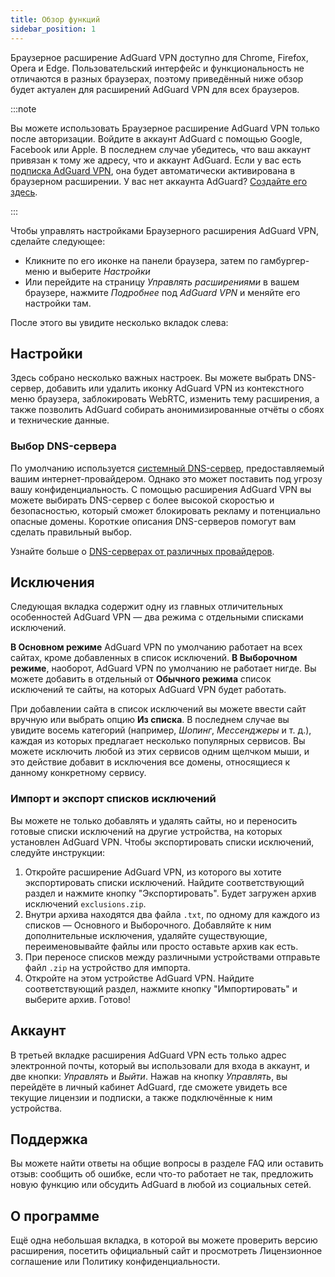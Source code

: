 ```yaml
---
title: Обзор функций
sidebar_position: 1
---
```


Браузерное расширение AdGuard VPN доступно для Chrome, Firefox, Opera и Edge. Пользовательский интерфейс и функциональность не отличаются в разных браузерах, поэтому приведённый ниже обзор будет актуален для расширений AdGuard VPN для всех браузеров.

:::note

Вы можете использовать Браузерное расширение AdGuard VPN только после авторизации. Войдите в аккаунт AdGuard с помощью Google, Facebook или Apple. В последнем случае убедитесь, что ваш аккаунт привязан к тому же адресу, что и аккаунт AdGuard. Если у вас есть [подписка AdGuard VPN](/general/subscription), она будет автоматически активирована в браузерном расширении. У вас нет аккаунта AdGuard? [Создайте его здесь](https://auth.adguard.com/registration.html).

:::

Чтобы управлять настройками Браузерного расширения AdGuard VPN, сделайте следующее:

- Кликните по его иконке на панели браузера, затем по гамбургер-меню и выберите *Настройки*
- Или перейдите на страницу *Управлять расширениями* в вашем браузере, нажмите *Подробнее* под *AdGuard VPN* и меняйте его настройки там.

После этого вы увидите несколько вкладок слева:

## Настройки

Здесь собрано несколько важных настроек. Вы можете выбрать DNS-сервер, добавить или удалить иконку AdGuard VPN из контекстного меню браузера, заблокировать WebRTC, изменить тему расширения, а также позволить AdGuard собирать анонимизированные отчёты о сбоях и технические данные.

### Выбор DNS-сервера

По умолчанию используется [системный DNS-сервер](https://adguard-dns.io/kb/general/dns-filtering/#what-is-dns), предоставляемый вашим интернет-провайдером. Однако это может поставить под угрозу вашу конфиденциальность. С помощью расширения AdGuard VPN вы можете выбирать DNS-сервер с более высокой скоростью и безопасностью, который сможет блокировать рекламу и потенциально опасные домены. Короткие описания DNS-серверов помогут вам сделать правильный выбор.

Узнайте больше о [DNS-серверах от различных провайдеров](https://adguard-dns.io/kb/general/dns-providers/).

## Исключения

Следующая вкладка содержит одну из главных отличительных особенностей AdGuard VPN — два режима с отдельными списками исключений.

**В Основном режиме** AdGuard VPN по умолчанию работает на всех сайтах, кроме добавленных в список исключений. **В Выборочном режиме**, наоборот, AdGuard VPN по умолчанию не работает нигде. Вы можете добавить в отдельный от **Обычного режима** список исключений те сайты, на которых AdGuard VPN будет работать.

При добавлении сайта в список исключений вы можете ввести сайт вручную или выбрать опцию **Из списка**. В последнем случае вы увидите восемь категорий (например, *Шопинг*, *Мессенджеры* и т. д.), каждая из которых предлагает несколько популярных сервисов. Вы можете исключить любой из этих сервисов одним щелчком мыши, и это действие добавит в исключения все домены, относящиеся к данному конкретному сервису.

### Импорт и экспорт списков исключений

Вы можете не только добавлять и удалять сайты, но и переносить готовые списки исключений на другие устройства, на которых установлен AdGuard VPN. Чтобы экспортировать списки исключений, следуйте инструкции:

1. Откройте расширение AdGuard VPN, из которого вы хотите экспортировать списки исключений. Найдите соответствующий раздел и нажмите кнопку "Экспортировать". Будет загружен архив исключений `exclusions.zip`.
1. Внутри архива находятся два файла `.txt`, по одному для каждого из списков — Основного и Выборочного. Добавляйте к ним дополнительные исключения, удаляйте существующие, переименовывайте файлы или просто оставьте архив как есть.
1. При переносе списков между различными устройствами отправьте файл `.zip` на устройство для импорта.
1. Откройте на этом устройстве AdGuard VPN. Найдите соответствующий раздел, нажмите кнопку "Импортировать" и выберите архив. Готово!

## Аккаунт

В третьей вкладке расширения AdGuard VPN есть только адрес электронной почты, который вы использовали для входа в аккаунт, и две кнопки: *Управлять* и *Выйти*. Нажав на кнопку *Управлять*, вы перейдёте в личный кабинет AdGuard, где сможете увидеть все текущие лицензии и подписки, а также подключённые к ним устройства.

## Поддержка

Вы можете найти ответы на общие вопросы в разделе FAQ или оставить отзыв: сообщить об ошибке, если что-то работает не так, предложить новую функцию или обсудить AdGuard в любой из социальных сетей.

## О программе

Ещё одна небольшая вкладка, в которой вы можете проверить версию расширения, посетить официальный сайт и просмотреть Лицензионное соглашение или Политику конфиденциальности.
